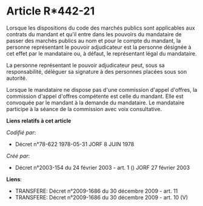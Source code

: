 # Article R*442-21

Lorsque les dispositions du code des marchés publics sont applicables aux contrats du mandant et qu'il entre dans les
pouvoirs du mandataire de passer des marchés publics au nom et pour le compte du mandant, la personne représentant le pouvoir
adjudicateur est la personne désignée à cet effet par le mandataire ou, à défaut, le représentant légal du mandataire.

La personne représentant le pouvoir adjudicateur peut, sous sa responsabilité, déléguer sa signature à des personnes placées
sous son autorité.

Lorsque le mandataire ne dispose pas d'une commission d'appel d'offres, la commission d'appel d'offres compétente est celle
du mandant. Elle est convoquée par le mandant à la demande du mandataire. Le mandataire participe à la séance de la
commission avec voix consultative.

**Liens relatifs à cet article**

_Codifié par_:

  - Décret n°78-622 1978-05-31 JORF 8 JUIN 1978

_Créé par_:

  - Décret n°2003-154 du 24 février 2003 - art. 1 () JORF 27 février 2003

**Liens**:

  - TRANSFERE: Décret n°2009-1686 du 30 décembre 2009 - art. 11
  - TRANSFERE: Décret n°2009-1686 du 30 décembre 2009 - art. 10 (V)
